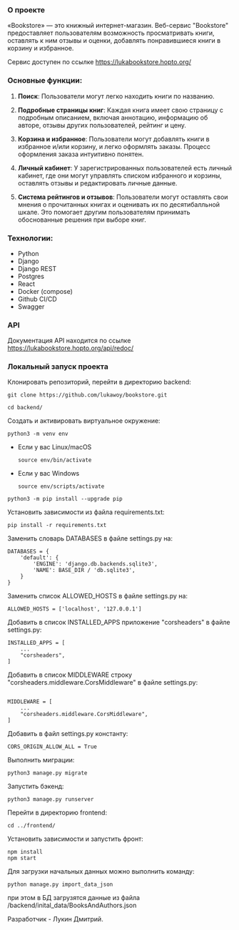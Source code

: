 ### О проекте
«Bookstore» — это книжный интернет-магазин. Веб-сервис "Bookstore" предоставляет пользователям возможность просматривать книги, оставлять к ним отзывы и оценки, добавлять понравившиеся книги в корзину и избранное.

Сервис доступен по ссылке https://lukabookstore.hopto.org/

### Основные функции:

1.  **Поиск**: Пользователи могут легко находить книги по названию.
    
2.  **Подробные страницы книг**: Каждая книга имеет свою страницу с подробным описанием, включая аннотацию, информацию об авторе, отзывы других пользователей, рейтинг и цену.
    
3.  **Корзина и избранное**: Пользователи могут добавлять книги в избранное и/или корзину, и легко оформлять заказы. Процесс оформления заказа интуитивно понятен.
    
4.  **Личный кабинет**: У зарегистрированных пользователей есть личный кабинет, где они могут управлять списком избранного и корзины, оставлять отзывы и редактировать личные данные.
    
5.  **Система рейтингов и отзывов**: Пользователи могут оставлять свои мнения о прочитанных книгах и оценивать их по десятибалльной шкале. Это помогает другим пользователям принимать обоснованные решения при выборе книг.

### Технологии:
- Python
- Django
- Django REST
- Postgres
- React
- Docker (compose)
- Github CI/CD
- Swagger

### API
Документация API находится по ссылке  https://lukabookstore.hopto.org/api/redoc/

### Локальный запуск проекта
Клонировать репозиторий, перейти в директорию backend:

```
git clone https://github.com/lukawoy/bookstore.git
```

```
cd backend/
```

Cоздать и активировать виртуальное окружение:

```
python3 -m venv env
```

* Если у вас Linux/macOS

    ```
    source env/bin/activate
    ```

* Если у вас Windows

    ```
    source env/scripts/activate
    ```

```
python3 -m pip install --upgrade pip
```

Установить зависимости из файла requirements.txt:

```
pip install -r requirements.txt
```

Заменить словарь DATABASES в файле settings.py на:

```
DATABASES = {
    'default': {
        'ENGINE': 'django.db.backends.sqlite3',
        'NAME': BASE_DIR / 'db.sqlite3',
    }
}
```

Заменить список ALLOWED_HOSTS в файле settings.py на:

```
ALLOWED_HOSTS = ['localhost', '127.0.0.1']
```

Добавить в список INSTALLED_APPS приложение "corsheaders" в файле settings.py:

```
INSTALLED_APPS = [
    ...
    "corsheaders",
]
```

Добавить в список MIDDLEWARE строку "corsheaders.middleware.CorsMiddleware" в файле settings.py:

```

MIDDLEWARE = [
    ...
    "corsheaders.middleware.CorsMiddleware",
]
```
Добавить в файл settings.py константу:

```
CORS_ORIGIN_ALLOW_ALL = True
```
Выполнить миграции:

```
python3 manage.py migrate
```

Запустить бэкенд:

```
python3 manage.py runserver
```

Перейти в директорию frontend:

```
cd ../frontend/
```

Установить зависимости и запустить фронт:
```
npm install
npm start
```

Для загрузки начальных данных можно выполнить команду:
```
python manage.py import_data_json
```
при этом в БД загрузятся данные из файла /backend/inital_data/BooksAndAuthors.json


Разработчик - Лукин Дмитрий.
